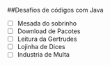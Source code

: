 ##Desafios de códigos com Java

- [ ] Mesada do sobrinho
- [ ] Download de Pacotes
- [ ] Leitura da Gertrudes
- [ ] Lojinha de Dices
- [ ] Industria de Multa
